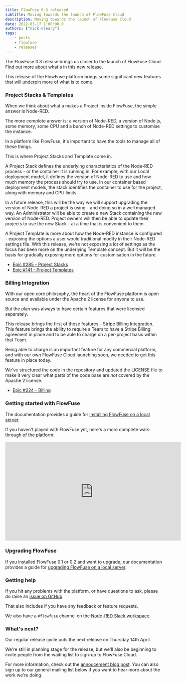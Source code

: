 ```yaml
---
title: FlowFuse 0.3 released
subtitle: Moving towards the launch of FlowFuse Cloud
description: Moving towards the launch of FlowFuse Cloud
date: 2022-03-17 1:00:00.0
authors: ["nick-oleary"]
tags:
    - posts
    - flowfuse
    - releases
---
```


The FlowFuse 0.3 release brings us closer to the launch of FlowFuse Cloud.
Find out more about what's in this new release.

<!--more-->

This release of the FlowFuse platform brings some significant new features that
will underpin more of what is to come.

### Project Stacks & Templates

When we think about what a makes a Project inside FlowFuse, the simple answer
is Node-RED.

The more complete answer is: a version of Node-RED, a version of Node.js, some
memory, some CPU and a bunch of Node-RED settings to customise the instance.

In a platform like FlowFuse, it's important to have the tools to manage all
of these things.

This is where Project Stacks and Template come in.

A Project Stack defines the underlying characteristics of the Node-RED process - 
or the container it is running in. For example, with our Local deployment model,
it defines the version of Node-RED to use and how much memory the process should
try to use. In our container based deployment models, the stack identifies the
container to use for the project, along with memory and CPU limits.

In a future release, this will be the way we will support upgrading the version
of Node-RED a project is using - and doing so in a well managed way. An Administrator
will be able to create a new Stack containing the new version of Node-RED.
Project owners will then be able to update their projects to use the new Stack - 
at a time that is convenient to them.

A Project Template is more about how the Node-RED instance is configured - exposing
the options a user would traditional modify in their Node-RED settings file.
With this release, we're not exposing a lot of settings as the focus has been 
more on the underlying Template concept. But it will be the basis for gradually
exposing more options for customisation in the future.


 - [Epic #285 - Project Stacks](https://github.com/flowforge/flowforge/issues/285)
 - [Epic #141 - Project Templates](https://github.com/flowforge/flowforge/issues/141)

### Billing Integration

With our open core philosophy, the heart of the FlowFuse platform is open source
and available under the Apache 2 license for anyone to use.

But the plan was always to have certain features that were licensed separately.

This release brings the first of those features - Stripe Billing Integration. This
feature brings the ability to require a Team to have a Stripe Billing agreement
in place and to be able to charge on a per-project basis within that Team.

Being able to charge is an important feature for any commercial platform, and
with our own FlowFuse Cloud launching soon, we needed to get this feature in
place today.

We've structured the code in the repository and updated the LICENSE file to make it
very clear what parts of the code base are *not* covered by the Apache 2 license.

 - [Epic #224 - Billing](https://github.com/flowforge/flowforge/issues/224)


### Getting started with FlowFuse

The documentation provides a guide for [installing FlowFuse on a local server](https://github.com/flowforge/flowforge/tree/main/docs).

If you haven't played with FlowFuse yet, here's a more complete walk-through
of the platform:

<iframe width="560" height="315" src="https://www.youtube.com/embed/YYZDx8n17Ys" title="YouTube video player" frameborder="0" allow="accelerometer; autoplay; clipboard-write; encrypted-media; gyroscope; picture-in-picture" allowfullscreen></iframe>

### Upgrading FlowFuse

If you installed FlowFuse 0.1 or 0.2 and want to upgrade, our documentation provides a
guide for [upgrading FlowFuse on a local server](https://github.com/flowforge/flowforge/tree/main/docs/install/local#upgrade).

### Getting help

If you hit any problems with the platform, or have questions to ask, please do
raise an [issue on GitHub](https://github.com/flowforge/flowforge/issues).

That also includes if you have any feedback or feature requests.

We also have a `#flowfuse` channel on the [Node-RED Slack workspace](https://nodered.org/slack).

### What's next?

Our regular release cycle puts the next release on Thursday 14th April.

We're still in planning stage for the release, but we'll also be beginning to invite
people from the waiting list to sign-up to FlowFuse Cloud.

For more information, check out the [annoucement blog post](/blog/announcing-flowforge-cloud/).
You can also sign up to our general mailing list below if you want to hear more
about the work we're doing.
